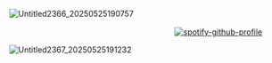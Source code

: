 ![Untitled2366_20250525190757](https://github.com/user-attachments/assets/851be822-5c41-4bc5-9462-9ba3441d35d6)

ㅤㅤㅤㅤㅤㅤㅤㅤㅤㅤㅤㅤㅤㅤㅤㅤㅤㅤㅤㅤㅤㅤㅤ[![spotify-github-profile](https://spotify-github-profile.kittinanx.com/api/view?uid=31xeib7fgevwhwqt2v4k6bssxhqa&cover_image=true&theme=default&show_offline=false&background_color=9146b9&interchange=false&bar_color=b9d765)](https://github.com/kittinan/spotify-github-profile)

![Untitled2367_20250525191232](https://github.com/user-attachments/assets/08b66475-7735-410c-8d3d-884874bd23b1)
